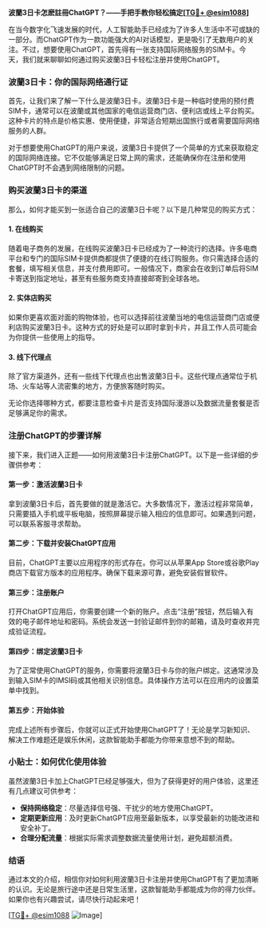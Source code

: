 **波蘭3日卡怎麽註冊ChatGPT？——手把手教你轻松搞定[[TG💪+ @esim1088](https://t.me/s/esim1088)]**

在当今数字化飞速发展的时代，人工智能助手已经成为了许多人生活中不可或缺的一部分。而ChatGPT作为一款功能强大的AI对话模型，更是吸引了无数用户的关注。不过，想要使用ChatGPT，首先得有一张支持国际网络服务的SIM卡。今天，我们就来聊聊如何通过购买波蘭3日卡轻松注册并使用ChatGPT。

### 波蘭3日卡：你的国际网络通行证

首先，让我们来了解一下什么是波蘭3日卡。波蘭3日卡是一种临时使用的预付费SIM卡，通常可以在波蘭或其他国家的电信运营商门店、便利店或线上平台购买。这种卡片的特点是价格实惠、使用便捷，非常适合短期出国旅行或者需要国际网络服务的人群。

对于想要使用ChatGPT的用户来说，波蘭3日卡提供了一个简单的方式来获取稳定的国际网络连接。它不仅能够满足日常上网的需求，还能确保你在注册和使用ChatGPT时不会遇到网络限制的问题。

### 购买波蘭3日卡的渠道

那么，如何才能买到一张适合自己的波蘭3日卡呢？以下是几种常见的购买方式：

#### 1. 在线购买
随着电子商务的发展，在线购买波蘭3日卡已经成为了一种流行的选择。许多电商平台和专门的国际SIM卡提供商都提供了便捷的在线订购服务。你只需选择合适的套餐，填写相关信息，并支付费用即可。一般情况下，商家会在收到订单后将SIM卡寄送到指定地址，甚至有些服务商支持直接邮寄到全球各地。

#### 2. 实体店购买
如果你更喜欢面对面的购物体验，也可以选择前往波蘭当地的电信运营商门店或便利店购买波蘭3日卡。这种方式的好处是可以即时拿到卡片，并且工作人员可能会为你提供一些使用上的指导。

#### 3. 线下代理点
除了官方渠道外，还有一些线下代理点也出售波蘭3日卡。这些代理点通常位于机场、火车站等人流密集的地方，方便旅客随时购买。

无论你选择哪种方式，都要注意检查卡片是否支持国际漫游以及数据流量套餐是否足够满足你的需求。

### 注册ChatGPT的步骤详解

接下来，我们进入正题——如何用波蘭3日卡注册ChatGPT。以下是一些详细的步骤供参考：

#### 第一步：激活波蘭3日卡
拿到波蘭3日卡后，首先要做的就是激活它。大多数情况下，激活过程非常简单，只需要插入手机或平板电脑，按照屏幕提示输入相应的信息即可。如果遇到问题，可以联系客服寻求帮助。

#### 第二步：下载并安装ChatGPT应用
目前，ChatGPT主要以应用程序的形式存在。你可以从苹果App Store或谷歌Play商店下载官方版本的应用程序。确保下载来源可靠，避免安装假冒软件。

#### 第三步：注册账户
打开ChatGPT应用后，你需要创建一个新的账户。点击“注册”按钮，然后输入有效的电子邮件地址和密码。系统会发送一封验证邮件到你的邮箱，请及时查收并完成验证流程。

#### 第四步：绑定波蘭3日卡
为了正常使用ChatGPT的服务，你需要将波蘭3日卡与你的账户绑定。这通常涉及到输入SIM卡的IMSI码或其他相关识别信息。具体操作方法可以在应用内的设置菜单中找到。

#### 第五步：开始体验
完成上述所有步骤后，你就可以正式开始使用ChatGPT了！无论是学习新知识、解决工作难题还是娱乐休闲，这款智能助手都能为你带来意想不到的帮助。

### 小贴士：如何优化使用体验

虽然波蘭3日卡加上ChatGPT已经足够强大，但为了获得更好的用户体验，这里还有几点建议可供参考：

- **保持网络稳定**：尽量选择信号强、干扰少的地方使用ChatGPT。
- **定期更新应用**：及时更新ChatGPT应用至最新版本，以享受最新的功能改进和安全补丁。
- **合理分配流量**：根据实际需求调整数据流量使用计划，避免超额消费。

### 结语

通过本文的介绍，相信你对如何利用波蘭3日卡注册并使用ChatGPT有了更加清晰的认识。无论是旅行途中还是日常生活里，这款智能助手都能成为你的得力伙伴。如果你也有兴趣尝试，请尽快行动起来吧！

[[TG💪+ @esim1088](https://t.me/s/esim1088) ![Image](https://i.postimg.cc/4NQfJmqS/Snipaste-2025-05-13-00-14-12.png)]